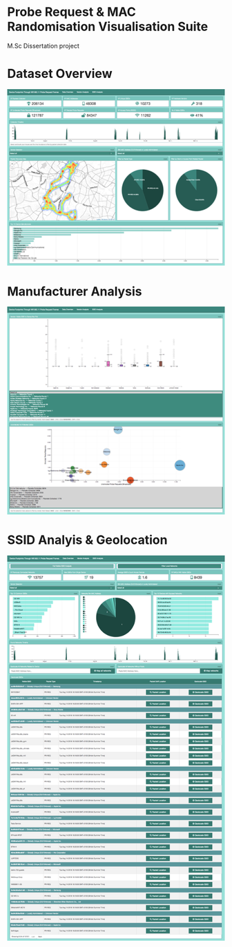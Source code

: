 # Probe Request & MAC Randomisation Visualisation Suite

M.Sc Dissertation project

# Dataset Overview
![Overview Stats](/img/Home.png)
# Manufacturer Analysis
![Vendor Overview](/img/Vendor.png)
# SSID Analyis & Geolocation
![SSID Analysis](/img/SSID.png)
